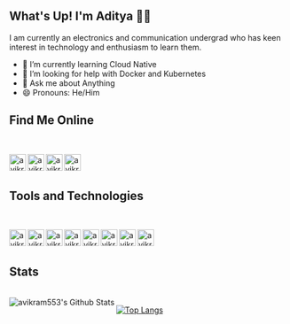 ## What's Up! I'm Aditya 👨‍💻
I am currently an electronics and communication undergrad who has keen interest in technology and enthusiasm to learn them.
- 🌱 I’m currently learning Cloud Native
- 🤔 I’m looking for help with Docker and Kubernetes
- 💬 Ask me about Anything
- 😄 Pronouns: He/Him

## Find Me  Online
<br>

[<img align="left" alt="avikram553 | Gmail" width="30px" src="https://cdn.jsdelivr.net/npm/simple-icons@v3/icons/gmail.svg" />][gmail]
[<img align="left" alt="avikram553 | LinkedIn" width="30px" src="https://cdn.jsdelivr.net/npm/simple-icons@v3/icons/linkedin.svg" />][linkedin]
[<img align="left" alt="avikram553 | Instagram" width="30px" src="https://cdn.jsdelivr.net/npm/simple-icons@v3/icons/instagram.svg" />][instagram]
[<img align="left" alt="avikram553 | Codechef" width="30px" src="https://cdn.jsdelivr.net/npm/simple-icons@v3/icons/codechef.svg" />][Codechef]

[instagram]: https://instagram.com/avikram553
[linkedin]: https://www.linkedin.com/in/avikram553
[Codechef]: https://www.codechef.com/users/avikram553
[gmail]: https://mail.google.com/mail/u/0/?fs=1&tf=cm&source=mailto&to=avikram553@gmail.com
[github]: https://www.github.com/avikram553
<br>
<br>

## Tools and Technologies
<br>

[<img align="left" alt="avikram553 | Python" width="30px" src="https://cdn.jsdelivr.net/npm/simple-icons@v3/icons/python.svg" />][github]
[<img align="left" alt="avikram553 | C" width="30px" src="https://cdn.jsdelivr.net/npm/simple-icons@v3/icons/c.svg" />][github]
[<img align="left" alt="avikram553 | HTML" width="30px" src="https://cdn.jsdelivr.net/npm/simple-icons@v3/icons/html.svg" />][github]
[<img align="left" alt="avikram553 | Azure" width="30px" src="https://cdn.jsdelivr.net/npm/simple-icons@v3/icons/microsoftazure.svg" />][github]
[<img align="left" alt="avikram553 | Flask" width="30px" src="https://cdn.jsdelivr.net/npm/simple-icons@v3/icons/flask.svg" />][github]
[<img align="left" alt="avikram553 | MySql" width="30px" src="https://cdn.jsdelivr.net/npm/simple-icons@v3/icons/mysql.svg" />][github]
[<img align="left" alt="avikram553 | Numpy" width="30px" src="https://cdn.jsdelivr.net/npm/simple-icons@v3/icons/numpy.svg" />][github]
[<img align="left" alt="avikram553 | Pandas" width="30px" src="https://cdn.jsdelivr.net/npm/simple-icons@v3/icons/pandas.svg" />][github]

<br>
<br>

## Stats
<br>

<img align="left" alt="avikram553's Github Stats" src="https://github-readme-stats.vercel.app/api?username=avikram553&show_icons=true&hide_border=true" />

[![Top Langs](https://github-readme-stats.vercel.app/api/top-langs/?username=avikram553&show_icons=true&hide_border=true)](https://github.com/avikram553)

<!--
**avikram553/avikram553** is a ✨ _special_ ✨ repository because its `README.md` (this file) appears on your GitHub profile.

Here are some ideas to get you started:



-->
